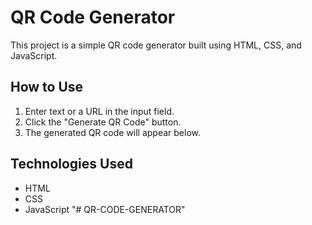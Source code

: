 # QR Code Generator

This project is a simple QR code generator built using HTML, CSS, and JavaScript.

## How to Use

1. Enter text or a URL in the input field.
2. Click the "Generate QR Code" button.
3. The generated QR code will appear below.

## Technologies Used

- HTML
- CSS
- JavaScript
"# QR-CODE-GENERATOR" 
